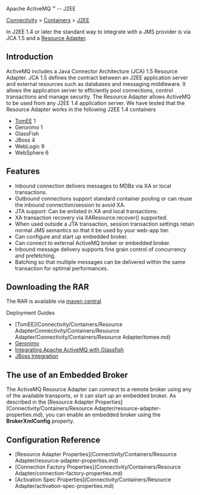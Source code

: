Apache ActiveMQ ™ -- J2EE 

[Connectivity](connectivity.md) > [Containers](Connectivity/containers.md) > [J2EE](Connectivity/Containers/j2ee.md)


In J2EE 1.4 or later the standard way to integrate with a JMS provider is via JCA 1.5 and a [Resource Adapter](Connectivity/ContainersConnectivity/Containers/Connectivity/Containers/resource-adapter.md).

Introduction
------------

ActiveMQ includes a Java Connector Architecture (JCA) 1.5 Resource Adapter. JCA 1.5 defines the contract between an J2EE application server and external resources such as databases and messaging middleware. It allows the application server to efficiently pool connections, control transactions and manage security. The Resource Adapter allows ActiveMQ to be used from any J2EE 1.4 application server. We have tested that the Resource Adapter works in the following J2EE 1.4 containers

*   [TomEE](http://tomee.apache.org/tomcat-Community/FAQCommunity/FAQ/Community/FAQ/jms.md) 1
*   Geronimo 1
*   GlassFish
*   JBoss 4
*   WebLogic 9
*   WebSphere 6

Features
--------

*   Inbound connection delivers messages to MDBs via XA or local transactions.
*   Outbound connections support standard container pooling or can reuse the inbound connection/session to avoid XA.
*   JTA support: Can be enlisted in XA and local transactions.
*   XA transaction recovery via XAResource.recover() supported.
*   When used outside a JTA transaction, session transaction settings retain normal JMS semantics so that it be used by your web-app tier.
*   Can configure and start up embedded broker.
*   Can connect to external ActiveMQ broker or embedded broker.
*   Inbound message delivery supports fine grain control of concurrency and prefetching.
*   Batching so that multiple messages can be delivered within the same transaction for optimal performances.

Downloading the RAR
-------------------

The RAR is available via [maven central](http://search.maven.org/#search%7Cga%7C1%7Ca%3A%22activemq-rar%22)

Deployment Guides

*   [TomEE](Connectivity/Containers/Resource AdapterConnectivity/Containers/Resource Adapter/Connectivity/Containers/Resource Adapter/tomee.md)
*   [Geronimo](Connectivity/ContainersConnectivity/Containers/Connectivity/Containers/geronimo.md)
*   [Integrating Apache ActiveMQ with Glassfish](Connectivity/ContainersConnectivity/Containers/Connectivity/Containers/integrating-apache-activemq-with-glassfish.md)
*   [JBoss Integration](Connectivity/ContainersConnectivity/Containers/Connectivity/Containers/jboss-integration.md)

The use of an Embedded Broker
-----------------------------

The ActiveMQ Resource Adapter can connect to a remote broker using any of the available transports, or it can start up an embedded broker. As described in the [Resource Adapter Properties](Connectivity/Containers/Resource Adapter/resource-adapter-properties.md), you can enable an embedded broker using the **BrokerXmlConfig** property.

Configuration Reference
-----------------------

*   [Resource Adapter Properties](Connectivity/Containers/Resource Adapter/resource-adapter-properties.md)
*   [Connection Factory Properties](Connectivity/Containers/Resource Adapter/connection-factory-properties.md)
*   [Activation Spec Properties](Connectivity/Containers/Resource Adapter/activation-spec-properties.md)

